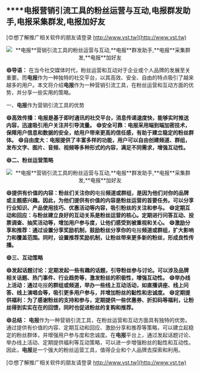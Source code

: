 ## ****电报**营销引流工具的粉丝运营与互动,**电报**群发助手,**电报**采集群发,**电报**加好友**

[😍想了解推广相关软件的朋友请登录 http://www.vst.tw](http://www.vst.tw)

 <center><img src="https://vst.tw/MP4/tuiguang/png/4.png" alt="**电报**营销引流工具的粉丝运营与互动,**电报**群发助手,**电报**采集群发,**电报**加好友"></center>

**😄导语：**
在当今社交媒体时代，粉丝运营和互动对于企业或个人品牌的发展至关重要。而**电报**作为一种独特的社交平台，以其高效、安全、自由的特点吸引了越来越多的用户。本文将介绍**电报**作为一种营销引流工具，在粉丝运营和互动方面的优势，并分享一些实用的策略。

一、**电报**作为营销引流工具的优势

**😄高效传播：**电报**是基于即时通讯的社交平台，消息传递速度快，能够实时推送内容，迅速吸引用户关注并引导流量。**
**😄安全可靠：**电报**采用端到端加密技术，保障用户信息和数据的安全，给用户带来更高的信任感，有助于建立稳定的粉丝群体。**
**😄自由度大：**电报**提供了丰富多样的功能，用户可以自由创建频道、群组，发布文字、图片、音频、视频等多种形式的内容，满足不同需求，增强互动性。**

**😄二、粉丝运营策略**

 <center><img src="https://vst.tw/MP4/tuiguang/png/5.png" alt="**电报**营销引流工具的粉丝运营与互动,**电报**群发助手,**电报**采集群发,**电报**加好友"></center>

**😄提供有价值的内容：粉丝们关注你的**电报**频道或群组，是因为他们对你的品牌或主题感兴趣。因此，为他们提供有价值的内容是粉丝运营的首要任务。可以分享行业知识、产品使用技巧、优惠活动等内容，吸引粉丝的关注和参与。**
**😄定期互动和回应：与粉丝建立良好的互动关系是粉丝运营的核心。定期进行问答互动、投票调查、抽奖活动等，增加用户参与度，让他们感受到被重视和关心。**
**😄激励分享和推荐：通过设置分享奖励机制，鼓励粉丝分享你的**电报**频道或群组，扩大影响力和覆盖范围。同时，设置推荐奖励机制，让粉丝带来更多新的粉丝，形成良性传播。**

**😄三、互动策略**

**😄发起话题讨论：定期发起一些有趣的话题，引导粉丝参与讨论。可以涉及品牌相关话题、热门事件、行业趋势等，激发粉丝的积极性，增强互动性。**
**😄举办线上活动：通过**电报**的群组或频道，举办一些线上互动活动，如直播讲座、线上问答、线上演唱会等，吸引更多用户参与，并增加粉丝的黏性和忠诚度。**
**😄定期提供福利：为了感谢粉丝的支持和参与，定期提供一些优惠券、折扣码等福利，让粉丝得到实实在在的回馈，同时也促进粉丝的复购和推荐。**

**😄总结：**
**电报**作为一种营销引流工具，在粉丝运营和互动方面具有独特的优势。通过提供有价值的内容、定期互动和回应、激励分享和推荐等策略，可以建立起稳定的粉丝群体，并增强用户参与度和忠诚度。在**电报**平台上，通过发起话题讨论、举办线上活动、定期提供福利等互动策略，可以进一步增强粉丝的黏性和互动性。因此，**电报**是一个强大的粉丝运营工具，值得企业和个人品牌去探索和利用。

[😍想了解推广相关软件的朋友请登录 http://www.vst.tw](http://www.vst.tw)



